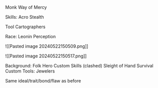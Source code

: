 
Monk 
Way of Mercy

Skills:
Acro
Stealth

Tool
Cartographers

Race: Leonin
Perception

![[Pasted image 20240522150509.png]]

![[Pasted image 20240522150517.png]]

Background:
Folk Hero
Custom Skills (clashed)
Sleight of Hand
Survival
Custom Tools:
Jewelers 

Same ideal/trait/bond/flaw as before

